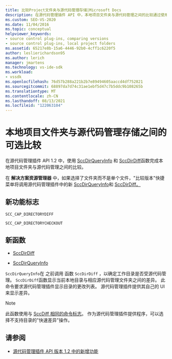 ```yaml
---
title: 比较Project文件夹与源代码管理存储|Microsoft Docs
description: 在源代码管理插件 API 中，本地项目文件夹与源代码管理之间的比较通过使用 SccDirQueryInfo 和 SccDirDiff 完成。
ms.custom: SEO-VS-2020
ms.date: 11/04/2016
ms.topic: conceptual
helpviewer_keywords:
- source control plug-ins, comparing versions
- source control plug-ins, local project folders
ms.assetid: 65217e8b-15a6-4446-92b0-4cff1c6220f5
author: leslierichardson95
ms.author: lerich
manager: jmartens
ms.technology: vs-ide-sdk
ms.workload:
- vssdk
ms.openlocfilehash: 76d57b288a221b2b7e89494605aaccd4df752821
ms.sourcegitcommit: 68897da7d74c31ae1ebf5d47c7b5ddc9b108265b
ms.translationtype: MT
ms.contentlocale: zh-CN
ms.lasthandoff: 08/13/2021
ms.locfileid: "122063104"
---
```

# <a name="optional-comparison-of-local-project-folder-to-source-control-store"></a>本地项目文件夹与源代码管理存储之间的可选比较
在源代码管理插件 API 1.2 中，使用 [SccDirQueryInfo](../../extensibility/sccdirqueryinfo-function.md) 和 [SccDirDiff](../../extensibility/sccdirdiff-function.md)函数完成本地项目文件夹与源代码管理之间的比较。

 在 **解决方案资源管理器** 中，如果选择了文件夹而不是单个文件，"比较版本"快捷菜单将调用源代码管理插件中的新 [SccDirQueryInfo](../../extensibility/sccdirqueryinfo-function.md)和 [SccDirDiff。](../../extensibility/sccdirdiff-function.md)

## <a name="new-capability-flags"></a>新功能标志
 `SCC_CAP_DIRECTORYDIFF`

 `SCC_CAP_DIRECTORYCHECKOUT`

## <a name="new-functions"></a>新函数
- [SccDirDiff](../../extensibility/sccdirdiff-function.md)

- [SccDirQueryInfo](../../extensibility/sccdirqueryinfo-function.md)

 `SccDirQueryInfo`在 之前调用 函数 `SccDirDiff` ，以确定工作目录是否受源代码管理。 `SccDirDiff`函数显示当前本地目录与相应源代码管理文件夹之间的差异。 此命令要求源代码管理插件显示目录的更改列表。 源代码管理插件提供其自己的 UI 来显示差异。

> [!NOTE]
> 此函数使用与 [SccDiff 相同的命令标志](../../extensibility/sccdiff-function.md)。 作为源代码管理插件提供程序，可以选择不支持目录的"快速差异"操作。

## <a name="see-also"></a>请参阅
- [源代码管理插件 API 版本 1.2 中的新增功能](../../extensibility/internals/what-s-new-in-the-source-control-plug-in-api-version-1-2.md)
